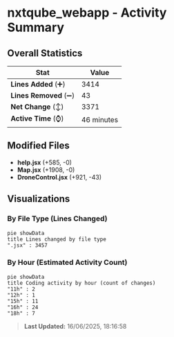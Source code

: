 # nxtqube_webapp - Activity Summary 

## Overall Statistics

| Stat                   | Value                                                             |
| ---------------------- | ----------------------------------------------------------------- |
| **Lines Added** (➕)   | 3414                                          |
| **Lines Removed** (➖) | 43                                        |
| **Net Change** (↕)    | 3371                |
| **Active Time** (⌚)   | 46 minutes |


## Modified Files
- **help.jsx** (+585, -0)
- **Map.jsx** (+1908, -0)
- **DroneControl.jsx** (+921, -43)

## Visualizations

### By File Type (Lines Changed)

```mermaid
pie showData
title Lines changed by file type
".jsx" : 3457
```

### By Hour (Estimated Activity Count)

```mermaid
pie showData
title Coding activity by hour (count of changes)
"11h" : 2
"12h" : 1
"15h" : 11
"16h" : 24
"18h" : 7
```


> **Last Updated:** 16/06/2025, 18:16:58
